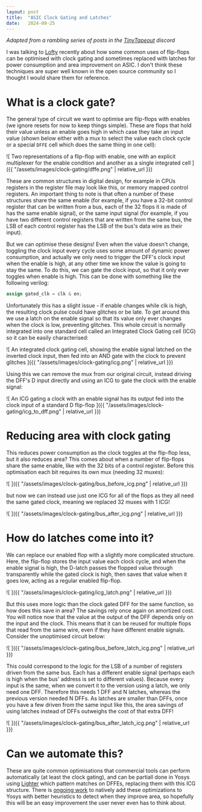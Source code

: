 ```yaml
---
layout: post
title:  "ASIC Clock Gating and Latches"
date:   2024-09-25
---
```


*Adapted from a rambling series of posts in the [TinyTapeout](https://tinytapeout.com/) discord*

I was talking to [Lofty](https://github.com/Ravenslofty/) recently about how
some common uses of flip-flops can be optimised with clock gating and sometimes
replaced with latches for power consumption and area improvement on ASIC.
I don't think these techniques are super well known in the open source community
so I thought I would share them for reference.

# What is a clock gate?

The general type of circuit we want to optimise are flip-flops with enables
(we ignore resets for now to keep things simple). These are flops that hold
their value unless an enable goes high in which case they take an input value
(shown below either with a mux to select the value each clock cycle or a special
`DFFE` cell which does the same thing in one cell):

![
	Two representations of a flip-flop with enable, one with an explicit multiplexer
	for the enable condition and another as a single integrated cell
]({{ "/assets/images/clock-gating/dffe.png" | relative_url }})

These are common structures in digital design, for example in CPUs registers in
the register file may look like this, or memory mapped control registers. An
important thing to note is that often a number of these structures share the
same enable (for example, if you have a 32-bit control register that can be
written from a bus, each of the 32 flops it is made of has the same enable
signal), or the same input signal (for example, if you have two different
control registers that are written from the same bus, the LSB of each control
register has the LSB of the bus's data wire as their input).

But we can optimise these designs! Even when the value doesn't change, toggling
the clock input every cycle uses some amount of dynamic power consumption, and
actually we only need to trigger the DFF's clock input when the enable is high,
at any other time we know the value is going to stay the same. To do this, we
can gate the clock input, so that it only ever toggles when enable is high.
This can be done with something like the following verilog:

```verilog
assign gated_clk = clk & en;
```

Unfortunately this has a slight issue - if enable changes while clk is high,
the resulting clock pulse could have glitches or be late. To get around this
we use a latch on the enable signal so that its value only ever changes when
the clock is low, preventing glitches. This whole circuit is normally integrated
into one standard cell called an Integrated Clock Gating cell (ICG) so it can
be easily characterised:

![
	An integrated clock gating cell, showing the enable signal latched on the
	inverted clock input, then fed into an AND gate with the clock to prevent
	glitches
]({{ "/assets/images/clock-gating/icg.png" | relative_url }})

Using this we can remove the mux from our original circuit, instead driving the
DFF's D input directly and using an ICG to gate the clock with the enable signal:

![
	An ICG gating a clock with an enable signal has its output fed into the clock
	input of a standard D flip-flop
]({{ "/assets/images/clock-gating/icg_to_dff.png" | relative_url }})

# Reducing area with clock gating

This reduces power consumption as the clock toggles at the flip-flop less, but
it also reduces area? This comes about when a number of flip-flops share the
same enable, like with the 32 bits of a control register. Before this
optimisation each bit requires its own mux (needing 32 muxes):

![
]({{ "/assets/images/clock-gating/bus_before_icg.png" | relative_url }})

but now we can instead use just one ICG for all of the flops as they all need
the same gated clock, meaning we replaced 32 muxes with 1 ICG!

![
]({{ "/assets/images/clock-gating/bus_after_icg.png" | relative_url }})

# How do latches come into it?

We can replace our enabled flop with a slightly more complicated structure.
Here, the flip-flop stores the input value each clock cycle, and when the enable
signal is high, the D-latch passes the flopped value through transparently while
the gated clock is high, then saves that value when it goes low, acting as a
regular enabled flip-flop.

![
]({{ "/assets/images/clock-gating/icg_latch.png" | relative_url }})

But this uses more logic than the clock gated DFF for the same function, so
how does this save in area? The savings rely once again on amortized cost.
You will notice now that the value at the output of the DFF depends only on
the input and the clock. This means that it can be reused for multiple flops
that read from the same wire, even if they have different enable signals.
Consider the unoptimised circuit below:

![
]({{ "/assets/images/clock-gating/bus_before_latch_icg.png" | relative_url }})

This could correspond to the logic for the LSB of a number of registers driven
from the same bus. Each has a different enable signal (perhaps each is high
when the bus' address is set to different values). Because every input is the
same, when we convert it to the version using a latch, we only need one DFF.
Therefore this needs 1 DFF and N latches, whereas the previous version needed
N DFFs. As latches are smaller than DFFs, once you have a few driven from the
same input like this, the area savings of using latches instead of DFFs outweighs
the cost of that extra DFF!

![
]({{ "/assets/images/clock-gating/bus_after_latch_icg.png" | relative_url }})

# Can we automate this?

These are quite common optimisations that commercial tools can perform
automatically (at least the clock gating), and can be partiall done in Yosys using
[Lighter](https://github.com/AUCOHL/Lighter) which pattern matches on DFFEs,
replacing them with this ICG structure. There is
[ongoing work](https://github.com/YosysHQ/yosys/pull/4583) to natively add
these optimizations to Yosys with better heuristics to detect when they improve area,
so hopefully this will be an easy improvement the user never even has to think
about.
